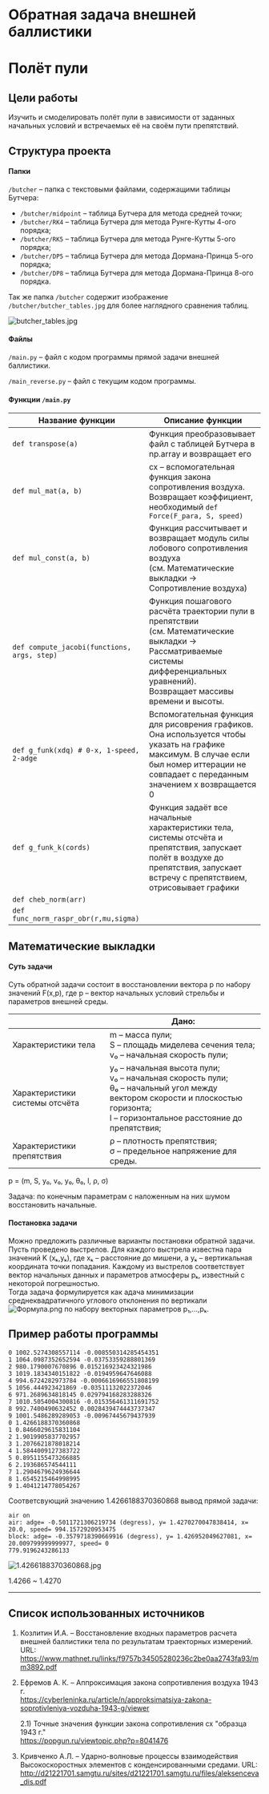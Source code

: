 # Обратная задача внешней баллистики
# Полёт пули

## Цели работы

Изучить и смоделировать полёт пули в зависимости от заданных начальных условий и встречаемых её на своём пути препятствий.

## Структура проекта

#### Папки

`/butcher` – папка с текстовыми файлами, содержащими таблицы Бутчера:
* `/butcher/midpoint` – таблица Бутчера для метода средней точки;
* `/butcher/RK4` – таблица Бутчера для метода Рунге-Кутты 4-ого порядка;
* `/butcher/RK5` – таблица Бутчера для метода Рунге-Кутты 5-ого порядка;
* `/butcher/DP5` – таблица Бутчера для метода Дормана-Принца 5-ого порядка;
* `/butcher/DP8` – таблица Бутчера для метода Дормана-Принца 8-ого порядка.

Так же папка `/butcher` содержит изображение `/butcher/butcher_tables.jpg` для более наглядного сравнения таблиц.

![butcher_tables.jpg](/butcher/butcher_tables.jpg)

#### Файлы

`/main.py` – файл с кодом программы прямой задачи внешней баллистики.

`/main_reverse.py` – файл с текущим кодом программы.

#### Функции `/main.py`

| Название функции                                                    | Описание функции              |
|---------------------------------------------------------------------|----------------------------------------------------------------------------------------------------|
| `def transpose(a)`                                         | Функция преобразовывает файл с таблицей Бутчера в np.array и возвращает его                                                                                                                   |
| `def mul_mat(a, b)`                                                       | cx – вспомогательная функция закона сопротивления воздуха. <br/>Возвращает коэффициент, необходимый `def Force(F_para, S, speed)`                                                             |
| `def mul_const(a, b)`                                       | Функция рассчитывает и возвращает модуль силы лобового сопротивления воздуха <br/>(см. Математические выкладки  -> Сопротивление воздуха)                                                     |
| `def compute_jacobi(functions, args, step)`    | Функция пошагового расчёта траектории пули в препятствии <br/>(см. Математические выкладки  -> Рассматриваемые системы дифференциальных уравнений). <br/>Возвращает массивы времени и высоты. |
| `def g_funk(xdq) # 0-x, 1-speed, 2-adge`                                             | Вспомогательная функция для рисоврения графиков. Она используется чтобы указать на графике максимум. В случае если был номер иттерации не совпадает с переданным значением x возвращается 0   |
| `def g_funk_k(cords)`                                                    | Функция задаёт все начальные характеристики тела, системы отсчёта и препятствия, запускает полёт в воздухе до препятствия, запускает встречу с препятствием, отрисовывает графики             |
| `def cheb_norm(arr)`                                                    | |
| `def func_norm_raspr_obr(r,mu,sigma)`                                                    | |

## Математические выкладки

#### Суть задачи

Суть обратной задачи состоит в восстановлении вектора p по набору значений F(x,p), где p – вектор начальных условий стрельбы и параметров внешней среды.

|                                | Дано:                                                                                                                                                                                      | 
|--------------------------------|--------------------------------------------------------------------------------------------------------------------------------------------------------------------------------------------|
| Характеристики тела            | m – масса пули; <br/>S – площадь миделева сечения тела; <br/>v₀ – начальная скорость пули;                                                                                                 |
| Характеристики системы отсчёта | y₀ – начальная высота пули; <br/>v₀ – начальная скорость пули; <br/>θ₀ – начальный угол между вектором скорости и плоскостью горизонта; <br/>l – горизонтальное расстояние до препятствия; | 
| Характеристики препятствия     | ρ – плотность препятствия; <br/>σ – предельное напряжение для среды.                                                                                                                       | 

p =  (m, S, y₀, v₀, y₀, θ₀, l, ρ, σ)

Задача: по конечным параметрам с наложенным на них шумом восстановить начальные.

#### Постановка задачи

Можно предложить различные варианты постановки обратной задачи.<br/>
Пусть проведено  выстрелов. Для каждого выстрела известна пара значений K (xₖ,yₖ), где xₖ – расстояние до мишени, а yₖ – вертикальная координата точки попадания. Каждому из  выстрелов соответствует вектор начальных данных и параметров атмосферы pₖ, известный с некоторой погрешностью.<br/>
Тогда задача формулируется как адача минимизации среднеквадратичного углового отклонения по вертикали
![Формула.png](/images/Формула.png)
по набору векторных параметров p₁,...,pₖ.

## Пример работы программы

```
0 1002.5274308557114 -0.008550314285454351 
1 1064.0987352652594 -0.03753359288801369 
2 980.1790007670896 0.015216923424321986 
3 1019.1834340151822 -0.0194959647646088 
4 994.6724282973784 -0.0006616966551808199 
5 1056.444923421869 -0.03511132022372046 
6 971.2689634818145 0.029794168283288326 
7 1010.5054004300816 -0.015356461311691752 
8 992.7400490632452 0.0028439474443737347 
9 1001.5486289289053 -0.00967445679437939
0 1.4266188370360868
1 0.8466029615831104
2 1.9019905837702957
3 1.2076621878018214
4 1.5844009127383722
5 0.8951155473266885
6 2.193686574544111
7 1.2904679624936644
8 1.6545215464998995
9 1.4041214778054267
```

Соответсвующий значению 1.4266188370360868 вывод прямой задачи:
```
air on
air: adge= -0.5011721306219734 (degress), y= 1.4270270047838414, x= 20.0, speed= 994.1572920953475
block: adge= -0.3579718390669916 (degress), y= 1.426952049627081, x= 20.009799999999977, speed= 0
779.9196243286133
```
![1.4266188370360868.jpg](/images/1.4266188370360868.jpg)

1.4266 ~ 1.4270

***

## Список использованных источников

1) Козлитин И.А. – Восстановление входных параметров расчета внешней баллистики тела по результатам траекторных измерений. URL: <br/>
https://www.mathnet.ru/links/f9757b34505280236c2be0aa2743fa93/mm3892.pdf

2) Ефремов А. К. – Аппроксимация закона сопротивления воздуха 1943 г. <br/>
https://cyberleninka.ru/article/n/approksimatsiya-zakona-soprotivleniya-vozduha-1943-g/viewer

    2.1) Точные значения функции закона сопротивления cx "образца 1943 г." <br/>
    https://popgun.ru/viewtopic.php?p=8041476

3) Кривченко А.Л. – Ударно-волновые процессы взаимодействия Высокоскоростных элементов с конденсированными средами. URL: <br/>
http://d21221701.samgtu.ru/sites/d21221701.samgtu.ru/files/aleksenceva_dis.pdf
